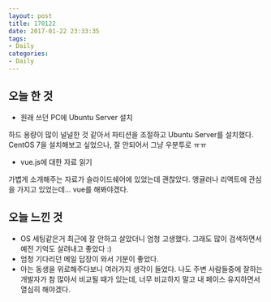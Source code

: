 ```yaml
---
layout: post
title: 170122
date: 2017-01-22 23:33:35
tags:
- Daily
categories:
- Daily
---
```


## 오늘 한 것

* 원래 쓰던 PC에 Ubuntu Server 설치

하드 용량이 많이 널널한 것 같아서 파티션을 조절하고 Ubuntu Server를 설치했다. CentOS 7을 설치해보고 싶었으나, 잘 안되어서 그냥 우분투로 ㅠㅠ

* vue.js에 대한 자료 읽기

가볍게 소개해주는 자료가 슬라이드쉐어에 있었는데 괜찮았다. 앵귤러나 리액트에 관심을 가지고 있었는데... vue를 해봐야겠다.



## 오늘 느낀 것

* OS 세팅같은거 최근에 잘 안하고 살았더니 엄청 고생했다. 그래도 많이 검색하면서 예전 기억도 살려내고 좋았다 :)
* 엄청 기다리던 메일 답장이 와서 기분이 좋았다.
* 아는 동생을 위로해주다보니 여러가지 생각이 들었다. 나도 주변 사람들중에 잘하는 개발자가 참 많아서 비교될 때가 있는데, 너무 비교하지 말고 내 페이스 유지하면서 열심히 해야겠다.
